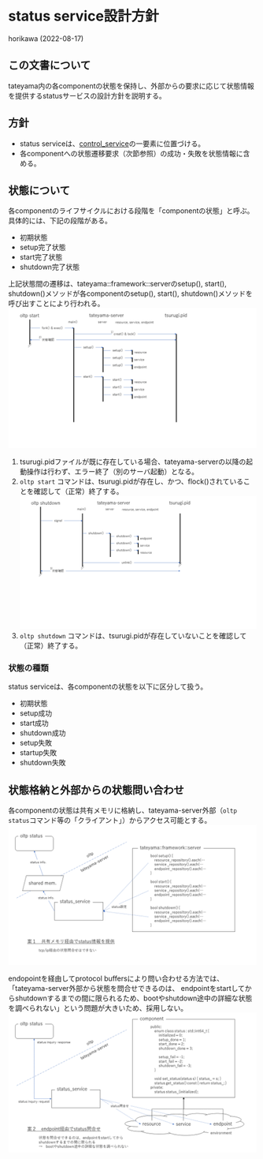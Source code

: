 # status service設計方針

horikawa (2022-08-17)

## この文書について

tateyama内の各componentの状態を保持し、外部からの要求に応じて状態情報を提供するstatusサービスの設計方針を説明する。

## 方針

- status serviceは、[control_service](https://github.com/project-tsurugi/tateyama/blob/master/docs/tateyama-components-ja.md#:~:text=session_resource%20%3F-,control_service,-%E3%82%B5%E3%83%BC%E3%83%90%E3%83%BC%E3%82%92%E5%88%B6%E5%BE%A1)の一要素に位置づける。
- 各componentへの状態遷移要求（次節参照）の成功・失敗を状態情報に含める。

## 状態について
各componentのライフサイクルにおける段階を「componentの状態」と呼ぶ。具体的には、下記の段階がある。
- 初期状態
- setup完了状態
- start完了状態
- shutdown完了状態

上記状態間の遷移は、tateyama::framework::serverのsetup(), start(), shutdown()メソッドが各componentのsetup(), start(), shutdown()メソッドを呼び出すことにより行われる。
         <img src="status_service_ja/start.PNG" width="600">
1) tsurugi.pidファイルが既に存在している場合、tateyama-serverの以降の起動操作は行わず、エラー終了（別のサーバ起動）となる。
2) `oltp start` コマンドは、tsurugi.pidが存在し、かつ、flock()されていることを確認して（正常）終了する。<br>
         <img src="status_service_ja/shutdown.PNG" width="600">
3) `oltp shutdown` コマンドは、tsurugi.pidが存在していないことを確認して（正常）終了する。<br>

### 状態の種類
status serviceは、各componentの状態を以下に区分して扱う。
- 初期状態
- setup成功
- start成功
- shutdown成功
- setup失敗
- startup失敗
- shutdown失敗

## 状態格納と外部からの状態問い合わせ
各componentの状態は共有メモリに格納し、tateyama-server外部（`oltp status`コマンド等の「クライアント」）からアクセス可能とする。
         <img src="status_service_ja/shm.PNG" width="600">

endopointを経由してprotocol buffersにより問い合わせる方法では、「tateyama-server外部から状態を問合せできるのは、
endpointをstartしてからshutdownするまでの間に限られるため、bootやshutdown途中の詳細な状態を調べられない」という問題が大きいため、採用しない。
         <img src="status_service_ja/proto.PNG" width="600">
